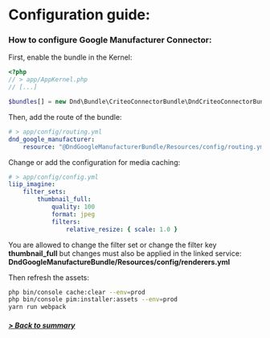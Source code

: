 # Configuration guide:

### How to configure Google Manufacturer Connector:

First, enable the bundle in the Kernel: 
```php
<?php
// > app/AppKernel.php
// [...]

$bundles[] = new Dnd\Bundle\CriteoConnectorBundle\DndCriteoConnectorBundle();
```
Then, add the route of the bundle:
```yml
# > app/config/routing.yml
dnd_google_manufacturer:
    resource: "@DndGoogleManufacturerBundle/Resources/config/routing.yml"
``` 
Change or add the configuration for media caching:
```yml
# > app/config/config.yml
liip_imagine:
    filter_sets:
        thumbnail_full:
            quality: 100
            format: jpeg
            filters:
                relative_resize: { scale: 1.0 }
```
You are allowed to change the filter set or change the filter key **thumbnail_full** but changes must also be applied in the linked service: **DndGoogleManufactureBundle/Resources/config/renderers.yml**

Then refresh the assets:
```bash
php bin/console cache:clear --env=prod
php bin/console pim:installer:assets --env=prod
yarn run webpack
```
##### [> Back to summary](../summary.md)